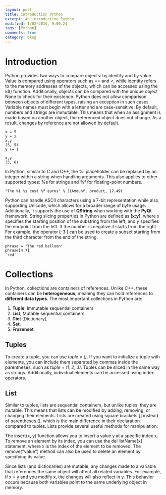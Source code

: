 ```yaml
---
layout: post
title: Introduction Python
excerpt: An introduction Python
modified: 1/02/2019, 9:00:24
tags: [Python]
comments: true
category: blog
---
```


# Introduction

Python provides two ways to compare objects: by identity and by value. Value is compared using operators such as == and <, while identity refers to the memory addresses of the objects, which can be accessed using the id() function. Additionally, objects can be compared with the unique object None to check for their existence. Python does not allow comparison between objects of different types, raising an exception in such cases. Variable names must begin with a letter and are case-sensitive. By default, numbers and strings are immutable. This means that when an assignment is made based on another object, the referenced object does not change. As a result, changes by reference are not allowed by default.

````
x = 5
y = x
x,y
(5, 5)
y += 1

x,y
(5, 6)
````

In Python, similar to C and C++, the %i placeholder can be replaced by an integer within a string when handling arguments. This also applies to other supported types: %s for strings and %f for floating-point numbers.

````
"The %i %s cost %f euros" % (iAmounf, product, 17.49)
````
Python can handle ASCII characters using a 7-bit representation while also supporting Unicode, which allows for a broader range of byte usage. Additionally, it supports the use of **QString** when working with the **PyQt** framework. String slicing properties in Python are defined as **[x:y]**, where x specifies the starting position of the substring from the left, and y specifies the endpoint from the left. If the number is negative it starts from the right. For example, the operator [-3:] can be used to create a subset starting from the third character from the end of the string.

````
phrase = "The red balloon"
phrase[4:7]
'red'
````
# Collections
In Python, collections are containers of references. Unlike C++, these containers can be **heterogeneous**, meaning they can hold references to **different data types**. The most important collections in Python are:

1. **Tuple**: Immutable sequential containers.
2. **List**, Mutable sequential containers.
3. **Dict** (Dictionary),
4. **Set**,
5. **Frozenset**,

## Tuples
To create a tuple, you can use _tuple = ()_. If you want to initialize a tuple with elements, you can include them separated by commas inside the parentheses, such as _tuple = (1, 2, 3)_. Tuples can be sliced in the same way as strings. Additionally, individual elements can be accessed using index operators.

## List
Similar to tuples, lists are sequential containers, but unlike tuples, they are mutable. This means that lists can be modified by adding, removing, or changing their elements. Lists are created using square brackets [] instead of parentheses (), which is the main difference in their declaration compared to tuples. Lists provide several useful methods for manipulation:

The insert(x, y) function allows you to insert a value y at a specific index x.
To remove an element by its index, you can use the del listName[x] statement, where x is the index of the element to be removed.
The remove("value") method can also be used to delete an element by specifying its value.

Since lists (and dictionaries) are mutable, any changes made to a variable that references the same object will affect all related variables. For example, if x = y and you modify x, the changes will also reflect in y. This behavior occurs because both variables point to the same underlying object in memory.
